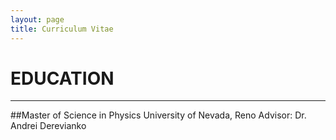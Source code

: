 ```yaml
---
layout: page
title: Curriculum Vitae
---
```


# EDUCATION
___
##Master of Science in Physics
University of Nevada, Reno
Advisor: Dr. Andrei Derevianko
